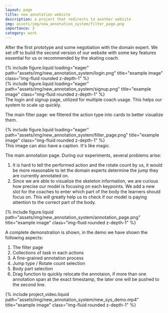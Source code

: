```yaml
---
layout: page
title: new annotation website
description: a project that redirects to another website
img: assets/img/new_annotation_system/filter_page.png
importance: 3
category: work 
---
```


After the first prototype and some negotiation with the domain expert. We set off to build the second version of our website with some key features essential for us or recommended by the skating coach.

<div class="row">
    <div class="col-sm mt-3 mt-md-0">
        {% include figure.liquid loading="eager" path="assets/img/new_annotation_system/login.png" title="example image" class="img-fluid rounded z-depth-1" %}
    </div>
    <div class="col-sm mt-3 mt-md-0">
        {% include figure.liquid loading="eager" path="assets/img/new_annotation_system/signup.png" title="example image" class="img-fluid rounded z-depth-1" %}
    </div>
</div>
<div class="caption">
    The login and signup page, utilized for multiple coach usage. This helps our system to scale up quickly.
</div>

The main filter page: we filtered the action type into cards to better visualize them.

<div class="row">
    <div class="col-sm mt-3 mt-md-0">
        {% include figure.liquid loading="eager" path="assets/img/new_annotation_system/filter_page.png" title="example image" class="img-fluid rounded z-depth-1" %}
    </div>
</div>
<div class="caption">
    This image can also have a caption. It's like magic.
</div>

The main annotation page. During our experiments, several problems arise:

1. It is hard to tell the performed action and the rotate count by us, it would be more reasonable to let the domain experts determine the jump they are currently annotated on.
2. Since we are able to visualize the skeleton information, we are curious how precise our model is focusing on each keypoints. We add a new slot for the coaches to enter which part of the body the learners should focus on. This will greatly help us to check if our model is paying attention to the correct part of the body.

<div class="row justify-content-sm-center">
    <div class="col-sm-8 mt-3 mt-md-0">
        {% include figure.liquid path="assets/img/new_annotation_system/annotation_page.png" title="example image" class="img-fluid rounded z-depth-1" %}
    </div>
</div>

A complete demonstration is shown, in the demo we have shown the following aspects:

1. The filter page
2. Collections of task in each actions
3. A fine-grained annotation process
4. Jump type / Rotate count selection
5. Body part selection
6. Drag function to quickly relocate the annotaion, if more than one annotation span at the exact timestamp, the later one will be pushed to the second line.

<div class="row justify-content-sm-center">
    <div class="col-sm-8 mt-3 mt-md-0">
        {% include project_video.liquid path="assets/img/new_annotation_system/new_sys_demo.mp4" title="example image" class="img-fluid rounded z-depth-1" %}
    </div>
</div>
